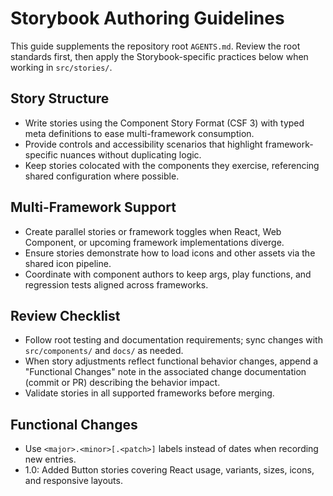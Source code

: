 # Storybook Authoring Guidelines

This guide supplements the repository root `AGENTS.md`. Review the root standards first, then apply the Storybook-specific practices below when working in `src/stories/`.

## Story Structure
- Write stories using the Component Story Format (CSF 3) with typed meta definitions to ease multi-framework consumption.
- Provide controls and accessibility scenarios that highlight framework-specific nuances without duplicating logic.
- Keep stories colocated with the components they exercise, referencing shared configuration where possible.

## Multi-Framework Support
- Create parallel stories or framework toggles when React, Web Component, or upcoming framework implementations diverge.
- Ensure stories demonstrate how to load icons and other assets via the shared icon pipeline.
- Coordinate with component authors to keep args, play functions, and regression tests aligned across frameworks.

## Review Checklist
- Follow root testing and documentation requirements; sync changes with `src/components/` and `docs/` as needed.
- When story adjustments reflect functional behavior changes, append a "Functional Changes" note in the associated change documentation (commit or PR) describing the behavior impact.
- Validate stories in all supported frameworks before merging.

## Functional Changes
- Use `<major>.<minor>[.<patch>]` labels instead of dates when recording new entries.
- 1.0: Added Button stories covering React usage, variants, sizes, icons, and responsive layouts.
